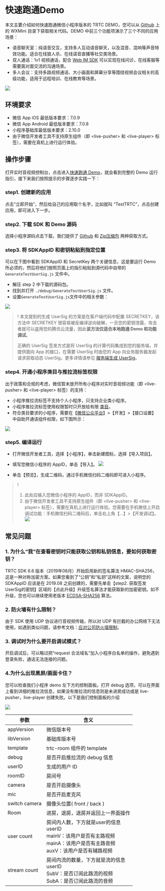 # 快速跑通Demo

 本文主要介绍如何快速跑通微信小程序版本的 TRTC DEMO，您可以从 [Github](https://github.com/tencentyun/TRTCSDK) 上的 WXMini 目录下获取相关代码。DEMO 中前三个功能项演示了三个不同的应用场景：
 
 - 语音聊天室：纯语音交互，支持多人互动语音聊天，以及混音、混响等声音特效功能。适合在线狼人杀、在线语音直播等社交类场景。
 - 双人通话：1v1 视频通话，配合 [Web IM SDK](https://cloud.tencent.com/document/product/269/37411) 可以实现在线问诊，在线客服等需要面对面交流的沟通场景。
 - 多人会议：支持多路视频通话、大小画面和屏幕分享等围绕视频会议相关的高级功能，适用于远程培训、在线教育等场景。
 
 ![](https://main.qcloudimg.com/raw/6517a8a927130474927628457cdc27be.jpg)

## 环境要求

- 微信 App iOS 最低版本要求：7.0.9
- 微信 App Android 最低版本要求：7.0.8
- 小程序基础库最低版本要求：2.10.0
- 由于微信开发者工具不支持原生组件（即 &lt;live-pusher&gt; 和 &lt;live-player&gt; 标签），需要在真机上进行运行体验。

## 操作步骤

打开实时音视频控制台，点击进入[快速跑通 Demo](https://console.cloud.tencent.com/trtc/quickstart)，就会看到完整的 Demo 运行指引，接下来我们按照提示的步骤逐步实践一下：

### step1. 创建新的应用
点击“立即开始”，然后给自己的应用取个名字，比如就叫 “TestTRTC”，点击创建应用，即可进入下一步。


### step2. 下载 SDK 和 Demo 源码
选择小程序源码点击下载，我们提供了 [Github](https://github.com/tencentyun/TRTCSDK/tree/master) 和 [Zip压缩包](http://liteavsdk-1252463788.cosgz.myqcloud.com/TRTC_WXMini_latest.zip) 两种获取方式。

### step3. 将 SDKAppID 和密钥粘贴到指定位置
可以在下图中看到 SDKAppID 和 SecretKey 两个关键信息，这是要运行 Demo 所必须的，然后将他们按照页面上的指引粘贴到源代码中自带的 `GenerateTestUserSig.js` 文件中。
- 解压 step 2 中下载的源码包。
- 找到并打开 `./debug/GenerateTestUserSig.js` 文件。
- 设置`GenerateTestUserSig.js`文件中的相关参数：

![](https://main.qcloudimg.com/raw/74b82ded221f8e2e91e4f918da6b5932.png)

> !
> 本文提到的生成 UserSig 的方案是在客户端代码中配置 SECRETKEY，该方法中 SECRETKEY 很容易被反编译逆向破解，一旦您的密钥泄露，攻击者就可以盗用您的腾讯云流量，因此**该方法仅适合本地跑通 Demo 和功能调试**。
> 
> 正确的 UserSig 签发方式是将 UserSig 的计算代码集成到您的服务端，并提供面向 App 的接口，在需要 UserSig 时由您的 App 向业务服务器发起请求获取动态 UserSig。更多详情请参见 [服务端生成 UserSig](https://cloud.tencent.com/document/product/647/17275#Server)。

### step4. 开通小程序类目与推拉流标签权限

出于政策和合规的考虑，微信暂未放开所有小程序对实时音视频功能（即  &lt;live-pusher&gt; 和  &lt;live-player&gt; 标签）的支持：

- 小程序推拉流标签不支持个人小程序，只支持企业类小程序。
- 小程序推拉流标签使用权限暂时只开放给有限 [类目](https://developers.weixin.qq.com/miniprogram/dev/component/live-pusher.html)。
- 符合类目要求的小程序，需要在【[微信公众平台](https://mp.weixin.qq.com/)】>【开发】>【接口设置】中自助开通该组件权限，如下图所示：

![](https://main.qcloudimg.com/raw/ad87091aaae2db6ad412136297886c15.png)

### step5. 编译运行

- 打开微信开发者工具，选择【小程序】，单击新建图标，选择【导入项目】。
- 填写您微信小程序的 AppID，单击【导入】。
![](https://main.qcloudimg.com/raw/b4eefa2896672e132f827fea79a2608b.jpg)     

- 单击【预览】，生成二维码，通过手机微信扫码二维码即可进入小程序。

> !
> 1. 此处应输入您微信小程序的 AppID，而非 SDKAppID。
> 2. 由于微信开发者工具不支持原生组件（即 &lt;live-pusher&gt; 和 &lt;live-player&gt; 标签），需要在真机上进行运行体验。您需要在手机微信上开启调试功能：手机微信扫码二维码后，单击右上角【...】>【开发调试】。 
> ![](https://main.qcloudimg.com/raw/9ae12892a437c25c2317fb62f7f851ba.png)


## 常见问题

### 1. 为什么“我”在查看密钥时只能获取公钥和私钥信息，要如何获取密钥？

TRTC SDK 6.6 版本（2019年08月）开始启用新的签名算法 HMAC-SHA256，这是一种对称加密方案。如果您看到了“公钥”和“私钥”这样的文案，说明您的 SDKAppID 应该是在 2019.08 之前创建的，需要先单击【step2. 获取签发UserSig的密钥】区域的【点此升级】升级签名算法才能获取新的加密密钥。如不升级，您也可以继续使用老版本 [ECDSA-SHA256](https://cloud.tencent.com/document/product/647/17275#.E8.80.81.E7.89.88.E6.9C.AC.E7.AE.97.E6.B3.95) 算法。

### 2. 防火墙有什么限制？

由于 SDK 使用 UDP 协议进行音视频传输，所以对 UDP 有拦截的办公网络下无法使用，如遇到类似问题，请参考文档：[应对公司防火墙限制](https://cloud.tencent.com/document/product/647/34399)。

### 3. 调试时为什么要开启调试模式？

开启调试后，可以略过把“request 合法域名”加入小程序白名单的操作，避免遇到登录失败，通话无法连接的问题。

### 4.为什么出现黑屏/画面卡住？

您可以检查我们小程序 demo 左下方的控制面板。打开 debug 选项，可以在界面上看到详细的推拉流信息，如果没有推拉流的信息则是未进房成功或是 live-pusher，live-player 创建失败。以下是我们控制面板的介绍

![](https://main.qcloudimg.com/raw/b370373d41217c2c0efca37ab87cc94a.jpg)


| 参数          | 含义                                                         |
| ------------- | ------------------------------------------------------------ |
| appVersion    | 微信版本号                                                   |
| libVersion    | 基础库版本号                                                 |
| template      | trtc-room 组件的 template                                      |
| debug         | 是否开启推拉流的 debug 信息                                    |
| userID        | 生成的用户 ID                                                 |
| roomID        | 房间号                                                       |
| camera        | 是否开启摄像头                                               |
| mic           | 是否开启麦克风                                               |
| switch camera | 摄像头位置( front / back )                                       |
| Room          | 进房，退房，退房并返回上一界面操作                           |
| user count    | 房间内人数，下方就是user的信息<br/>userID<br/>mainV：该用户是否有主路视频<br/>mainA：该用户是否有主路音频<br/>auxV：该用户是否有辅路视频 |
| stream count  | 房间内流的数量，下方就是流的信息<br/>userID<br/>SubV：是否订阅此路流的视频<br />SubA：是否订阅此路流的音频 |


